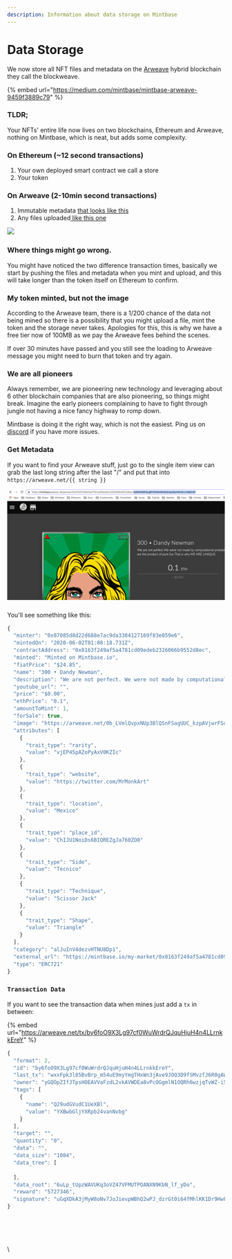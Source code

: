 ```yaml
---
description: Information about data storage on Mintbase
---
```


# Data Storage

We now store all NFT files and metadata on the [Arweave](https://www.arweave.org/) hybrid blockchain they call the blockweave.

{% embed url="https://medium.com/mintbase/mintbase-arweave-9459f3889c79" %}

### TLDR;

Your NFTs' entire life now lives on two blockchains,  Ethereum and Arweave, nothing on Mintbase, which is neat, but adds some complexity.&#x20;

### On Ethereum (\~12 second transactions)

1. Your own deployed smart contract we call a store
2. Your token&#x20;

### On Arweave  (2-10min second transactions)

1. Immutable metadata [that looks like this](https://arweave.net/by6foO9X3Lg97cf0WuWrdrQJquHjuH4n4LLrnkkEreY)
2. Any files uploaded[ like this one](https://arweave.net/0b\_LVmlQvpxNUp3BlQSnFSagUUC\_kzpAVjwrFSo-FSw)

![](https://arweave.net/0b\_LVmlQvpxNUp3BlQSnFSagUUC\_kzpAVjwrFSo-FSw)



### Where things might go wrong.

You might have noticed the two difference transaction times, basically we start by pushing the files and metadata when you mint and upload, and this will take longer than the token itself on Ethereum to confirm.

### My token minted,  but not the image

According to the Arweave team, there is a 1/200 chance of the data not being mined so there is a possibility that you might upload a file, mint the token and the storage never takes. Apologies for this, this is why we have a free tier now of 100MB as we pay the Arweave fees behind the scenes.&#x20;

If over 30 minutes have passed and you still see the loading to Arweave message you might need to burn that token and try again.

### We are all pioneers

Always remember, we are pioneering new technology and leveraging about 6 other blockchain companies that are also pioneering, so things might break. Imagine the early pioneers complaining to have to fight through jungle not having a nice fancy highway to romp down.&#x20;

Mintbase is doing it the right way, which is not the easiest. Ping us on [discord](https://discord.gg/VCH5dMm) if you have more issues.

### Get Metadata

If you want to find your Arweave stuff, just go to the single item view can grab the last long string after the last "/" and put that into `https://arweave.net/{{ string }}`

![](<../../../.gitbook/assets/Screen Shot 2020-06-03 at 1.56.54 PM.png>)

###

You'll see something like this:

```javascript
{
  "minter": "0x87085d8d22d688e7ac9da3384127169f83e059e6",
  "mintedOn": "2020-06-02T01:08:18.731Z",
  "contractAddress": "0x0163f249af5a4781cd09edeb2326066b9552d8ec",
  "minted": "Minted on Mintbase.io",
  "fiatPrice": "$24.85",
  "name": "300 • Dandy Newman",
  "description": "We are not perfect. We were not made by computational probabilities and mathematical calculations. We are the product of pure fun. That is why WE ARE UNIQUE.",
  "youtube_url": "",
  "price": "$0.00",
  "ethPrice": "0.1",
  "amountToMint": 1,
  "forSale": true,
  "image": "https://arweave.net/0b_LVmlQvpxNUp3BlQSnFSagUUC_kzpAVjwrFSo-FSw",
  "attributes": [
    {
      "trait_type": "rarity",
      "value": "vjEP45pAZoPyAxV0KZIc"
    },
    {
      "trait_type": "website",
      "value": "https://twitter.com/MrMonkArt"
    },
    {
      "trait_type": "location",
      "value": "Mexico"
    },
    {
      "trait_type": "place_id",
      "value": "ChIJU1NoiDs6BIQREZgJa760ZO0"
    },
    {
      "trait_type": "Side",
      "value": "Tecnico"
    },
    {
      "trait_type": "Technique",
      "value": "Scissor Jack"
    },
    {
      "trait_type": "Shape",
      "value": "Triangle"
    }
  ],
  "category": "alJuInV4dezvHTNU8Dp1",
  "external_url": "https://mintbase.io/my-market/0x0163f249af5a4781cd09edeb2326066b9552d8ec",
  "type": "ERC721"
}
```

### `Transaction Data`

If you want to see the transaction data when mines just add a `tx` in between:

{% embed url="https://arweave.net/tx/by6foO9X3Lg97cf0WuWrdrQJquHjuH4n4LLrnkkEreY" %}

```javascript
{
  "format": 2,
  "id": "by6foO9X3Lg97cf0WuWrdrQJquHjuH4n4LLrnkkEreY",
  "last_tx": "wxxFpk3l85BvBrp_m54uE9myYmgTHxWn3jAve9JOQ3D9fSMvzfJ6R0gAWasuDHEH",
  "owner": "yGQOpZIfJTpsHOEAVVaFzdL2vkAVWDEa8vPcOGgmlN1OQRh6wzjqTvWZ-i5sF93OHhGXc53pU86viaTX7MSQKD8VwoStge2U_gP6HgjZD6CjqnFwqkX-bN2RRaWMm9wcpzk8Ki-XdX63gdn9s-gx_cj6wbK_iTlev4LiV8s6iZuDq6Bfvdn0RPy4z3gstfEZxx_y443p9vf4zHq0QB42j3r4-wALURZuMsFGa6akcDxkFYF1HrU96IDVk4vSp9wSG7eGSapFgwiQDBjpEkvR8_hN5iaBVKQjwSpqvS9LyeIH-23bmR52iBeZnBQ8FYuXOXUTFhqFX44bmcE0dA7GFbV9WDXATwrd0uKnN2Sz7-HZFawiiQJaojAkNB1I6dACWNrcKpKBtGQYO8Gwsuvyb90ganlMFfz6mDhXwl9Z6UKnpFdUPitYu6fXM3i6XWWNnYPC-oIg4eRm5gT7QTzkA3gAVQMRgAZHgXOrsOOLyTK3tiAz-OoYBUKanQamMzKxVeZFQpTX59OD3FpduD8NmDEijoh_NX2zIDaTYCqt1ljl1G3bdXM-VV5mqek0ZGRdZ1T3H_Ix1HyIAsHf8u3gtAWgIDhrhxndhtSVjRFsI3DD8S1OcL6DguyLT97DZTx056wvpD3QRY8BWU9_Q8eXr5sYhQMmE9-bh_Ly4l83EPk",
  "tags": [
    {
      "name": "Q29udGVudC1UeXBl",
      "value": "YXBwbGljYXRpb24vanNvbg"
    }
  ],
  "target": "",
  "quantity": "0",
  "data": "",
  "data_size": "1084",
  "data_tree": [
    
  ],
  "data_root": "6uLp_tUpzWAVUKq3oVZ47VFMUTPOANXN9KbN_lf_yDo",
  "reward": "5727346",
  "signature": "uGqXDkA3jMyW8oNv7JoJievpWBhQ2wPJ_dzrGt0i64fMhlKK1Dr9HwFqQAqZER8YRrEYrumbeiFWt3z5fLzT9kBKjmizZ16dGLQ_cSEZZV0leJEdiDCPBqE5XFdP4MjBunaYl17WA7Ew9XbWnVMjJAi2XCDIkcs8qq0b6xWNpNNqpF9uYvyMXfNglk616qWELhJHr_qtzqAyJgNB2Sb9bj6PU-SiwFrmQg692F8zJG2R7jlaQNGAEB28svfVpONMEwy86KL4ZIkUPxi7iiK1Lb-eYpgLw8ScIddDNx2kY35vmUWiom0E5w4xvRQZEMURALE2MRrsX0_kSHsYwuMrvJGq1vwWZ2dJhLCDFfxUsHpCn1Yhl4HKGF3cCcXV1_NRWhlcB5GxDz44ZnLhiCbNh505_sR4AT3pRkWcm1OLFiWjnIrVrpjP-v-BDr2JmPpCrTA6C32nsCFpLPN6avjX14--W8bhc49fwnIf7k6LDZmycCxdAX-O1P5s_YLfp5VBMedeMPstL40PGbpDsa4HTCQ3O4c5NGJEb8OK8ZypXoycVjCL5SCQojx4UoDdIZlqmuVAfPWa7vvA3jtGGkOThwxfHGwZYKZxtgoKMkykV4vJXeDT8dL2LAMDMeJ8PE4SQOdP6pFucrHj36i26q9S3wk_uhjxy-tzzK_Pd5iI5CM"
}
```

\
\
\
\
\
